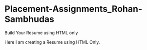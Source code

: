 # Placement-Assignments_Rohan-Sambhudas
Build Your Resume using HTML only

Here I am creating a Resume using HTML Only.
